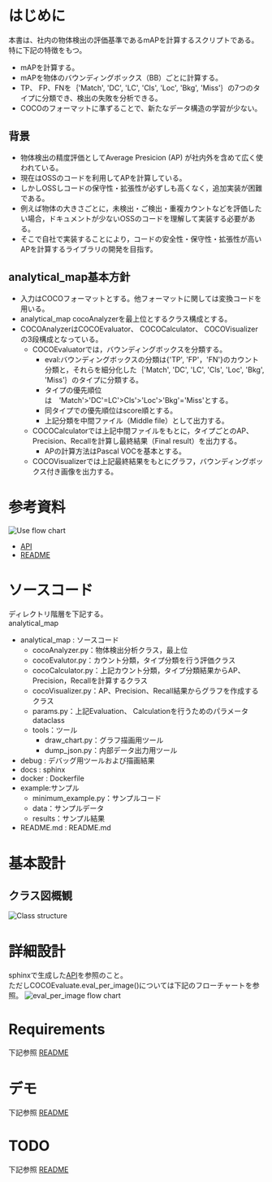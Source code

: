 # はじめに
本書は、社内の物体検出の評価基準であるmAPを計算するスクリプトである。特に下記の特徴をもつ。
- mAPを計算する。
- mAPを物体のバウンディングボックス（BB）ごとに計算する。
- TP、 FP、FNを｛'Match', 'DC', 'LC', 'Cls', 'Loc', 'Bkg', 'Miss'｝の7つのタイプに分類でき、検出の失敗を分析できる。
- COCOのフォーマットに準ずることで、新たなデータ構造の学習が少ない。
## 背景
- 物体検出の精度評価としてAverage Presicion (AP) が社内外を含めて広く使われている。
- 現在はOSSのコードを利用してAPを計算している。
- しかしOSSしコードの保守性・拡張性が必ずしも高くなく，追加実装が困難である。
- 例えば物体の大きさごとに，未検出・ご検出・重複カウントなどを評価したい場合，ドキュメントが少ないOSSのコードを理解して実装する必要がある。
- そこで自社で実装することにより，コードの安全性・保守性・拡張性が高いAPを計算するライブラリの開発を目指す。
## analytical_map基本方針  
* 入力はCOCOフォーマットとする。他フォーマットに関しては変換コードを用いる。
* analytical_map cocoAnalyzerを最上位とするクラス構成とする。
* COCOAnalyzerはCOCOEvaluator、 COCOCalculator、 COCOVisualizerの3段構成となっている。
  * COCOEvaluatorでは，バウンディングボックスを分類する。
    * eval:バウンディングボックスの分類は{'TP', 'FP'，'FN'}のカウント分類と，それらを細分化した｛'Match', 'DC', 'LC', 'Cls', 'Loc', 'Bkg', 'Miss'｝のタイプに分類する。
    * タイプの優先順位は　'Match'>'DC'=LC'>Cls'>'Loc'>'Bkg'='Miss'とする。
    * 同タイプでの優先順位はscore順とする。
    * 上記分類を中間ファイル（Middle file）として出力する。
  * COCOCalculatorでは上記中間ファイルをもとに，タイプごとのAP、Precision、Recallを計算し最終結果（Final result）を出力する。
    * APの計算方法はPascal VOCを基本とする。
  * COCOVisualizerでは上記最終結果をもとにグラフ，バウンディングボックス付き画像を出力する。
 
# 参考資料
![Use flow chart](docs/figures/use_flow.drawio.png) 

* [API](https://ryotayoneyama.github.io/analytical_map/)
* [README](README.md)
  
# ソースコード
ディレクトリ階層を下記する。  
analytical_map  
- analytical_map : ソースコード
  - cocoAnalyzer.py：物体検出分析クラス，最上位
  - cocoEvalutor.py：カウント分類，タイプ分類を行う評価クラス
  - cocoCalculator.py：上記カウント分類，タイプ分類結果からAP、Precision，Recallを計算するクラス
  - cocoVisualizer.py：AP、Precision、Recall結果からグラフを作成するクラス
  - params.py：上記Evaluation、 Calculationを行うためのパラメータdataclass
  - tools：ツール
    - draw_chart.py：グラフ描画用ツール
    - dump_json.py：内部データ出力用ツール
- debug : デバッグ用ツールおよび描画結果
- docs : sphinx
- docker : Dockerfile  
- example:サンプル
  - minimum_example.py：サンプルコード
  - data：サンプルデータ
  - results：サンプル結果
- README.md : README.md


# 基本設計
## クラス図概観
![Class structure](docs/figures/class_structure.drawio.png) 


# 詳細設計
sphinxで生成した[API](https://ryotayoneyama.github.io/analytical_map/)を参照のこと。  
ただしCOCOEvaluate.eval_per_image()については下記のフローチャートを参照。
![eval_per_image flow chart](docs/figures/eval_per_image_flow.drawio.png) 

# Requirements
下記参照
[README](README.md)
# デモ
下記参照
[README](README.md)

# TODO
下記参照
[README](README.md)
